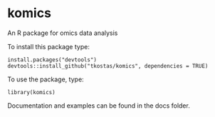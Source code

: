 # komics
An R package for omics data analysis

To install this package type:
```
install.packages("devtools")
devtools::install_github("tkostas/komics", dependencies = TRUE)
```
To use the package, type:
```
library(komics)
```

Documentation and examples can be found in the docs folder.
